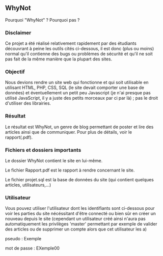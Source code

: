 ## WhyNot
Pourquoi "WhyNot" ? Pourquoi pas ?

### Disclaimer
Ce projet a été réalisé relativement rapidement par des étudiants découvrant à peine les outils cités ci-dessous, il est donc (plus ou moins) normal qu'il contienne des bugs ou problèmes de sécurité et qu'il ne soit pas fait de la même manière que la plupart des sites.

### Objectif
Nous devions rendre un site web qui fonctionne et qui soit utilisable en utilisant HTML, PHP, CSS, SQL (le site devait comporter une base de données) et éventuellement un petit peu Javascript (je n'ai presque pas utilisé JavaScript, il y a juste des petits morceaux par ci par là) ; pas le droit d'utiliser des librairies.

### Résultat
Le résultat est WhyNot, un genre de blog permettant de poster et lire des articles ainsi que de communiquer. Pour plus de détails, voir le rapport(.pdf).

### Fichiers et dossiers importants
Le dossier WhyNot contient le site en lui-même.

Le fichier Rapport.pdf est le rapport à rendre concernant le site.

Le fichier projet.sql est la base de données du site (qui contient quelques articles, utilisateurs,...)

### Utilisateur

Vous pouvez utiliser l'utilisateur dont les identifiants sont ci-dessous pour voir les parties du site nécéssitant d'être connecté ou bien sûr en créer un nouveau depuis le site (cependant un utilisateur créé ainsi n'aura pas automatiquement les privilèges 'master' permettant par exemple de valider des articles ou de supprimer un compte alors que cet utilisateur les a)

pseudo :             Exemple

mot de passe :       EXemple00
